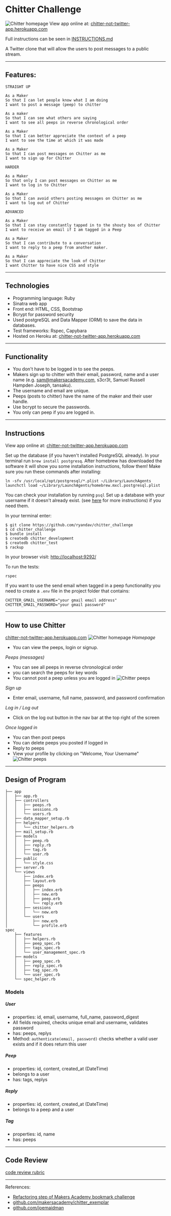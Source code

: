 Chitter Challenge
=================
![Chitter homepage](app/public/chitter-home.png)
View app online at: [chitter-not-twitter-app.herokuapp.com](https://chitter-not-twitter-app.herokuapp.com)

Full instructions can be seen in [INSTRUCTIONS.md](INSTRUCTIONS.md)

A Twitter clone that will allow the users to post messages to a public stream.

---
Features:
-------

```
STRAIGHT UP

As a Maker
So that I can let people know what I am doing  
I want to post a message (peep) to chitter

As a maker
So that I can see what others are saying  
I want to see all peeps in reverse chronological order

As a Maker
So that I can better appreciate the context of a peep
I want to see the time at which it was made

As a Maker
So that I can post messages on Chitter as me
I want to sign up for Chitter

HARDER

As a Maker
So that only I can post messages on Chitter as me
I want to log in to Chitter

As a Maker
So that I can avoid others posting messages on Chitter as me
I want to log out of Chitter

ADVANCED

As a Maker
So that I can stay constantly tapped in to the shouty box of Chitter
I want to receive an email if I am tagged in a Peep

As a Maker
So that I can contribute to a conversation
I want to reply to a peep from another maker.

As a Maker
So that I can appreciate the look of Chitter
I want Chitter to have nice CSS and style
```

---

Technologies
----

* Programming language: Ruby
* Sinatra web app
* Front end: HTML, CSS, Bootstrap
* Bcrypt for password security
* Used postgreSQL and Data Mapper (ORM) to save the data in databases.
* Test frameworks: Rspec, Capybara
* Hosted on Heroku at: [chitter-not-twitter-app.herokuapp.com](https://chitter-not-twitter-app.herokuapp.com)

-----

Functionality
------
* You don't have to be logged in to see the peeps.
* Makers sign up to chitter with their email, password, name and a user name (e.g. sam@makersacademy.com, s3cr3t, Samuel Russell Hampden Joseph, tansaku).
* The username and email are unique.
* Peeps (posts to chitter) have the name of the maker and their user handle.
* Use bcrypt to secure the passwords.
* You only can peep if you are logged in.

---

Instructions
---

View app online at: [chitter-not-twitter-app.herokuapp.com](https://chitter-not-twitter-app.herokuapp.com)

Set up the database (if you haven't installed PostgreSQL already). In your terminal run `brew install postgresq`. After homebrew has downloaded the software it will show you some installation instructions, follow them! Make sure you run these commands after installing:
```terminal
ln -sfv /usr/local/opt/postgresql/*.plist ~/Library/LaunchAgents
launchctl load ~/Library/LaunchAgents/homebrew.mxcl.postgresql.plist
```

You can check your installation by running `psql`
Set up a database with your username if it doesn't already exist. (see [here](https://github.com/ryandav/course/blob/master/bookmark_manager/walkthroughs/03_mac.md) for more instructions) if you need them.

In your terminal enter:

```
$ git clone https://github.com/ryandav/chitter_challenge
$ cd chitter_challenge
$ bundle install
$ createdb chitter_development
$ createdb chitter_test
$ rackup
```
In your browser visit: [http://localhost:9292/](http://localhost:9292/)

To run the tests:
```tests
rspec
```

If you want to use the send email when tagged in a peep functionality you need to create a `.env` file in the project folder that contains:
```
CHITTER_GMAIL_USERNAME="your gmail email address"
CHITTER_GMAIL_PASSWORD="your gmail password"
```

---

How to use Chitter
---
[chitter-not-twitter-app.herokuapp.com](https://chitter-not-twitter-app.herokuapp.com)
![Chitter homepage](http://i.imgur.com/UXS0FVc.png)
*Homepage*
- You can view the peeps, login or signup.

*Peeps (messages)*
- You can see all peeps in reverse chronological order
- you can search the peeps for key words
- You cannot post a peep unless you are logged in
![Chitter peeps](app/public/peeps.png)

*Sign up*
- Enter email, username, full name, password, and password confirmation

*Log in / Log out*
- Click on the log out button in the nav bar at the top right of the screen

*Once logged in*
- You can then post peeps
- You can delete peeps you posted if logged in
- Reply to peeps
- View your profile by clicking on "Welcome, Your Username"
![Chitter peeps](app/public/new-peep.png)
---
Design of Program
----
```tree
├── app
│   ├── app.rb
│   ├── controllers
│   │   ├── peeps.rb
│   │   ├── sessions.rb
│   │   └── users.rb
│   ├── data_mapper_setup.rb
│   ├── helpers
│   │   └── chitter_helpers.rb
│   ├── mail_setup.rb
│   ├── models
│   │   ├── peep.rb
│   │   ├── reply.rb
│   │   ├── tag.rb
│   │   └── user.rb
│   ├── public
│   │   └── style.css
│   ├── server.rb
│   └── views
│       ├── index.erb
│       ├── layout.erb
│       ├── peeps
│       │   ├── index.erb
│       │   ├── new.erb
│       │   ├── peep.erb
│       │   └── reply.erb
│       ├── sessions
│       │   └── new.erb
│       └── users
│           ├── new.erb
│           └── profile.erb
spec
    ├── features
    │   ├── helpers.rb
    │   ├── peep_spec.rb
    │   ├── tags_spec.rb
    │   └── user_management_spec.rb
    ├── models
    │   ├── peep_spec.rb
    │   ├── reply_spec.rb
    │   ├── tag_spec.rb
    │   └── user_spec.rb
    └── spec_helper.rb
```

### Models
##### User
- properties: id, email, username, full_name, password_digest
- All fields required, checks unique email and username, validates password
- has: peeps, replys
- Method: `authenticate(email, password)` checks whether a valid user exists and if it does return this user

##### Peep
- properties: id, content, created_at (DateTime)
- belongs to a user
- has: tags, replys


##### Reply

- properties: id, content, created_at (DateTime)
- belongs to a peep and a user

##### Tag
- properties: id, name
- has: peeps


----

Code Review
-----------

[code review rubric](docs/review.md)

----

References:
- [Refactoring step of Makers Academy bookmark challenge](https://github.com/ryandav/course/blob/master/bookmark_manager/walkthroughs/25.md)
- [github.com/makersacademy/chitter_exemplar](https://github.com/makersacademy/chitter_exemplar)
- [github.com/joemaidman](https://github.com/joemaidman/chitter-challenge)
